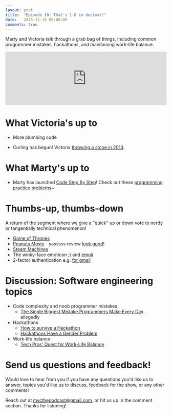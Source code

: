```yaml
---
layout: post
title:  "Episode 10: That's 1-0 in decimal!"
date:   2015-11-16 08:00:00
comments: true
---
```


Marty and Victoria talk through a grab bag of things, including common programmer mistakes, hackathons, and maintaining work-life balance.

<iframe width="100%" height="166" scrolling="no" frameborder="no" src="https://w.soundcloud.com/player/?url=https%3A//api.soundcloud.com/tracks/233265997&amp;color=ff5500&amp;auto_play=false&amp;hide_related=false&amp;show_comments=true&amp;show_user=true&amp;show_reposts=false"></iframe>

# What Victoria's up to

- More plumbing code

- Curling has begun! Victoria [throwing a stone in 2013](https://goo.gl/photos/uXNSRUP4Use4AF1bA).

# What Marty's up to

- Marty has launched [Code Step By Step](http://codestepbystep.com/)! Check out these [programming practice problems](http://codestepbystep.com/problem/list)~ 

# Thumbs-up, thumbs-down

A return of the segment where we give a "quick" up or down vote to nerdy or tangentially technical phenomenon!

- [Game of Thrones](http://www.hbo.com/game-of-thrones) 
- [Peanuts Movie](http://www.peanutsmovie.com/) - yasssss review [look good](http://www.rottentomatoes.com/m/the_peanuts_movie/)!
- [Steam Machines](http://store.steampowered.com/universe/machines/)
- The winky-face emoticon ;) and [emoji](http://emojipedia-us.s3.amazonaws.com/cache/64/5d/645d27ef7753436936c8d4091f3639e0.png) 
- 2-factor authentication e.g. [for gmail](https://www.google.com/landing/2step/)

# Discussion: Software engineering topics

- Code complexity and noob programmer mistakes
  - [The Single Biggest Mistake Programmers Make Every Day](https://medium.com/javascript-scene/the-single-biggest-mistake-programmers-make-every-day-62366b432308)... allegedly
- Hackathons
  - [How to survive a Hackathon](http://thorneonsoftware.com/2015/11/01/how-to-survive-and-thrive-in-a-hackathon/)
  - [Hackathons Have a Gender Problem](http://www.slate.com/articles/technology/future_tense/2015/11/why_don_t_more_women_work_in_cybersecurity.html)
- Work-life balance
  - [Tech Pros' Quest for Work-Life Balance](http://insights.dice.com/2015/11/11/tech-pros-quest-for-work-life-balance/)

# Send us questions and feedback!

Would love to hear from you if you have any questions you'd like us to answer, topics you'd like us to discuss, feedback for the show, or any other comments! 

Reach out at <mvcthepodcast@gmail.com>, or hit us up in the comment section. Thanks for listening!

